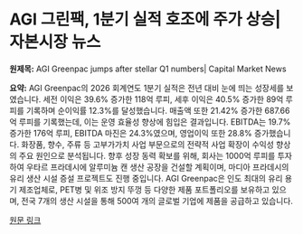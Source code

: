 # AGI 그린팩, 1분기 실적 호조에 주가 상승| 자본시장 뉴스

**원제목:** AGI Greenpac jumps after stellar Q1 numbers| Capital Market News

**요약:** AGI Greenpac의 2026 회계연도 1분기 실적은 전년 대비 눈에 띄는 성장세를 보였습니다. 세전 이익은 39.6% 증가한 118억 루피, 세후 이익은 40.5% 증가한 89억 루피를 기록하며 순이익률 12.3%를 달성했습니다.  매출액 또한 21.42% 증가한 687.66억 루피를 기록했는데, 이는 운영 효율성 향상에 힘입은 결과입니다. EBITDA는 19.7% 증가한 176억 루피, EBITDA 마진은 24.3%였으며, 영업이익 또한 28.8% 증가했습니다.  화장품, 향수, 주류 등 고부가가치 사업 부문으로의 전략적 사업 확장이 수익성 향상의 주요 원인으로 분석됩니다.  향후 성장 동력 확보를 위해, 회사는 1000억 루피를 투자하여 우타르 프라데시에 알루미늄 캔 생산 공장을 건설할 계획이며,  마디아 프라데시의 유리 생산 시설 증설 프로젝트도 진행 중입니다.  AGI Greenpac은 인도 최대의 유리 용기 제조업체로,  PET병 및 위조 방지 뚜껑 등 다양한 제품 포트폴리오를 보유하고 있으며, 전국 7개의 생산 시설을 통해 500여 개의 글로벌 기업에 제품을 공급하고 있습니다.

[원문 링크](https://www.capitalmarket.com/markets/news/hot-pursuit/AGI-Greenpac-jumps-after-stellar-Q1-numbers/1618553)

